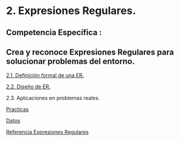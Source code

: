 
# 2. Expresiones Regulares.

## Competencia Específica :

Crea y reconoce Expresiones Regulares para solucionar problemas del entorno.
---

[2.1. Definición formal de una ER.](Tema2/2_1.md)

[2.2. Diseño de ER.](Tema2/2_1.md)

2.3. Aplicaciones en problemas reales.

[Practicas](Tema2/Practica.ipynb)

[Datos](Tema2/Datos.txt)

[Referencia Expresiones Regulares](Tema2/Expresiones_Regulares.txt)

